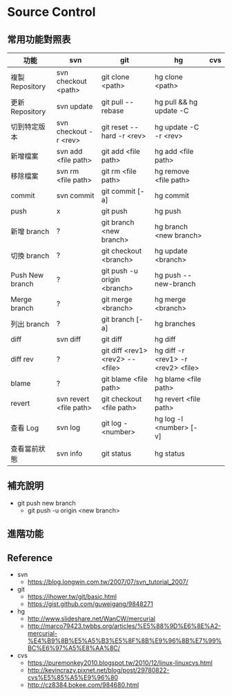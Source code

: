 # Source Control

## 常用功能對照表
| 功能            | svn                     |   git                       |        hg                | cvs              |
| -------------- | ----------------------- | --------------------------- | ------------------------ | ---------------- |
| 複製 Repository | svn checkout \<path\>   | git clone \<path\>          | hg clone \<path\>        |  |
| 更新 Repository | svn update              | git pull --rebase           | hg pull && hg update -C  |  |
| 切到特定版本     | svn checkout -r \<rev\> | git reset --hard -r \<rev\> | hg update -C -r \<rev\>  |  |
| 新增檔案        | svn add \<file path\>    | git add \<file path\>      | hg add \<file path\>      |  |
| 移除檔案        | svn rm \<file path\>     | git rm \<file path\>        | hg remove \<file path\>  |  |
| commit         | svn commit               | git commit [-a]             | hg commit                |  |
| push           | x                        | git push                    | hg push                  |  |
| 新增 branch     | ?                       | git branch \<new branch\>   | hg branch \<new branch\>  |  |
| 切換 branch     | ?                       | git checkout \<branch\>     | hg update \<branch\>      |  |
| Push New branch | ?                       | git push -u origin \<branch\> | hg push --new-branch    |  |
| Merge branch    | ?                       | git merge \<branch\>         | hg merge \<branch\>      |  |
| 列出 branch     | ?                       | git branch [-a]              | hg branches              |  |
| diff           | svn diff                 | git diff                     | hg diff                  |  |
| diff rev       | ?                        | git diff \<rev1\> \<rev2\> -- \<file\> | hg diff -r \<rev1\> -r \<rev2\> \<file\> |   |
| blame          | ?                        | git blame \<file path\>      | hg blame \<file path\>   |  |
| revert         | svn revert \<file path\> | git checkout \<file path\>   | hg revert \<file path\>  |  |
| 查看 Log       | svn log                  | git log -\<number\>          | hg log -l \<number\> [-v] |  |
| 查看當前狀態    | svn info                 | git status                   | hg status                 |  |

## 補充說明
* git push new branch
  * git push -u origin \<new branch\>

## 進階功能

## Reference
* svn
  * https://blog.longwin.com.tw/2007/07/svn_tutorial_2007/
* git
  * https://ihower.tw/git/basic.html
  * https://gist.github.com/guweigang/9848271
* hg
  * http://www.slideshare.net/WanCW/mercurial
  * http://marco79423.twbbs.org/articles/%E5%88%9D%E6%8E%A2-mercurial-%E4%B9%8B%E5%A5%B3%E5%8F%8B%E9%96%8B%E7%99%BC%E6%97%A5%E8%AA%8C/
* cvs
  * https://puremonkey2010.blogspot.tw/2010/12/linux-linuxcvs.html
  * http://kevincrazy.pixnet.net/blog/post/29780822-cvs%E5%85%A5%E9%96%80
  * http://cz8384.bokee.com/984680.html
